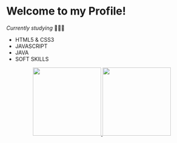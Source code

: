 # Welcome to my Profile!

*_Currently studying_* 👩🏾‍💻
- HTML5 & CSS3
- JAVASCRIPT
- JAVA
- SOFT SKILLS
<div align="center">
  <a href="https://github.com/viniTWL">
  <img height="180em" src="https://github-readme-stats.vercel.app/api?username=viniTWL&show_icons=true&theme=dracula&include_all_commits=true&count_private=true"/>
  <img height="180em" src="https://github-readme-stats.vercel.app/api/top-langs/?username=viniTWL&layout=compact&langs_count=7&theme=dracula"/>
</div>
